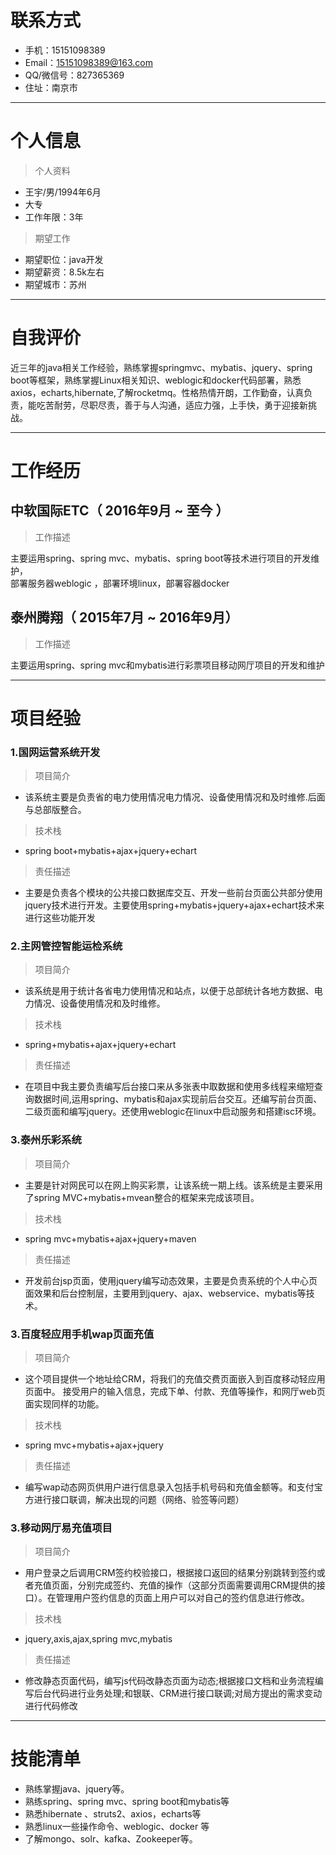 # **联系方式**

- 手机：15151098389 
- Email：15151098389@163.com
- QQ/微信号：827365369
- 住址：南京市

---

# **个人信息**

>个人资料

 - 王宇/男/1994年6月 
 - 大专
 - 工作年限：3年

>期望工作

 - 期望职位：java开发
 - 期望薪资：8.5k左右
 - 期望城市：苏州

---

# **自我评价**

近三年的java相关工作经验，熟练掌握springmvc、mybatis、jquery、spring boot等框架，熟练掌握Linux相关知识、weblogic和docker代码部署，熟悉axios，echarts,hibernate,了解rocketmq。性格热情开朗，工作勤奋，认真负责，能吃苦耐劳，尽职尽责，善于与人沟通，适应力强，上手快，勇于迎接新挑战。

---

# **工作经历**

## 中软国际ETC（ 2016年9月 ~ 至今 ）

>工作描述

主要运用spring、spring mvc、mybatis、spring boot等技术进行项目的开发维护，
<br>
部署服务器weblogic ，部署环境linux，部署容器docker

## 泰州腾翔（ 2015年7月 ~ 2016年9月）

>工作描述

主要运用spring、spring mvc和mybatis进行彩票项目移动网厅项目的开发和维护

---

# **项目经验**
### 1.国网运营系统开发
>项目简介

- 该系统主要是负责省的电力使用情况电力情况、设备使用情况和及时维修.后面与总部版整合。

>技术栈

- spring boot+mybatis+ajax+jquery+echart

>责任描述

- 主要是负责各个模块的公共接口数据库交互、开发一些前台页面公共部分使用jquery技术进行开发。主要使用spring+mybatis+jquery+ajax+echart技术来进行这些功能开发

### 2.主网管控智能运检系统
>项目简介

- 该系统是用于统计各省电力使用情况和站点，以便于总部统计各地方数据、电力情况、设备使用情况和及时维修。

>技术栈

- spring+mybatis+ajax+jquery+echart

>责任描述

- 在项目中我主要负责编写后台接口来从多张表中取数据和使用多线程来缩短查询数据时间,运用spring、mybatis和ajax实现前后台交互。还编写前台页面、二级页面和编写jquery。还使用weblogic在linux中启动服务和搭建isc环境。

### 3.泰州乐彩系统
>项目简介

- 主要是针对网民可以在网上购买彩票，让该系统一期上线。该系统是主要采用了spring MVC+mybatis+mvean整合的框架来完成该项目。

>技术栈

- spring mvc+mybatis+ajax+jquery+maven

>责任描述

- 开发前台jsp页面，使用jquery编写动态效果，主要是负责系统的个人中心页面效果和后台控制层，主要用到jquery、ajax、webservice、mybatis等技术。

### 3.百度轻应用手机wap页面充值
>项目简介

- 这个项目提供一个地址给CRM，将我们的充值交费页面嵌入到百度移动轻应用页面中。 接受用户的输入信息，完成下单、付款、充值等操作，和网厅web页面实现同样的功能。

>技术栈

- spring mvc+mybatis+ajax+jquery

>责任描述

- 编写wap动态网页供用户进行信息录入包括手机号码和充值金额等。和支付宝方进行接口联调，解决出现的问题（网络、验签等问题）

### 3.移动网厅易充值项目
>项目简介

- 用户登录之后调用CRM签约校验接口，根据接口返回的结果分别跳转到签约或者充值页面，分别完成签约、充值的操作（这部分页面需要调用CRM提供的接口）。在管理用户签约信息的页面上用户可以对自己的签约信息进行修改。

>技术栈

- jquery,axis,ajax,spring mvc,mybatis

>责任描述

- 修改静态页面代码，编写js代码改静态页面为动态;根据接口文档和业务流程编写后台代码进行业务处理;和银联、CRM进行接口联调;对局方提出的需求变动进行代码修改

---

# **技能清单**

- 熟练掌握java、jquery等。
- 熟练spring、spring mvc、spring boot和mybatis等
- 熟悉hibernate 、struts2、axios，echarts等
- 熟悉linux一些操作命令、weblogic、docker 等
- 了解mongo、solr、kafka、Zookeeper等。